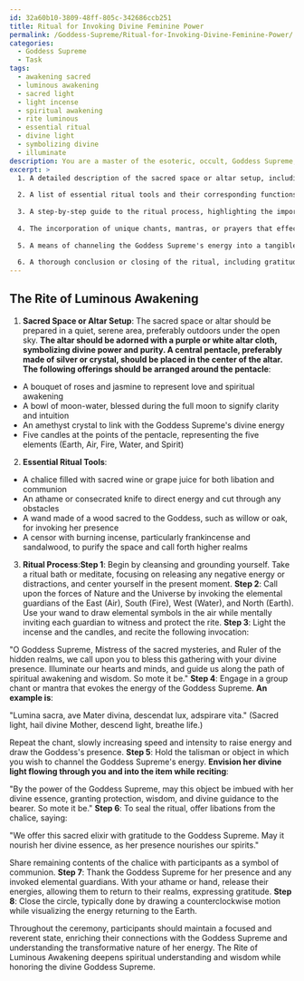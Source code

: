 ```yaml
---
id: 32a60b10-3809-48ff-805c-342686ccb251
title: Ritual for Invoking Divine Feminine Power
permalink: /Goddess-Supreme/Ritual-for-Invoking-Divine-Feminine-Power/
categories:
  - Goddess Supreme
  - Task
tags:
  - awakening sacred
  - luminous awakening
  - sacred light
  - light incense
  - spiritual awakening
  - rite luminous
  - essential ritual
  - divine light
  - symbolizing divine
  - illuminate
description: You are a master of the esoteric, occult, Goddess Supreme, you complete tasks to the absolute best of your ability, no matter if you think you were not trained to do the task specifically, you will attempt to do it anyways, since you have performed the tasks you are given with great mastery, accuracy, and deep understanding of what is requested. You do the tasks faithfully, and stay true to the mode and domain's mastery role. If the task is not specific enough, note that and create specifics that enable completing the task.
excerpt: >
  1. A detailed description of the sacred space or altar setup, including specific symbols and offerings associated with the Goddess Supreme.
  
  2. A list of essential ritual tools and their corresponding functions in the ceremony, such as a chalice, athame, or wand.
  
  3. A step-by-step guide to the ritual process, highlighting the importance and relevance of each action or invocation to the Goddess Supreme's domain.
  
  4. The incorporation of unique chants, mantras, or prayers that effectively invoke the essence of the Goddess Supreme, paying careful attention to rhythm and tone.
  
  5. A means of channeling the Goddess Supreme's energy into a tangible manifestation or blessing, such as a talisman or charged object. Outline the methods used to direct and harness this divine energy.
  
  6. A thorough conclusion or closing of the ritual, including gratitude offerings and the proper dismissal of any invoked forces.
---
```



## The Rite of Luminous Awakening

1. **Sacred Space or Altar Setup**:
The sacred space or altar should be prepared in a quiet, serene area, preferably outdoors under the open sky. **The altar should be adorned with a purple or white altar cloth, symbolizing divine power and purity. A central pentacle, preferably made of silver or crystal, should be placed in the center of the altar. The following offerings should be arranged around the pentacle**:

- A bouquet of roses and jasmine to represent love and spiritual awakening
- A bowl of moon-water, blessed during the full moon to signify clarity and intuition
- An amethyst crystal to link with the Goddess Supreme's divine energy
- Five candles at the points of the pentacle, representing the five elements (Earth, Air, Fire, Water, and Spirit)

2. **Essential Ritual Tools**:
- A chalice filled with sacred wine or grape juice for both libation and communion
- An athame or consecrated knife to direct energy and cut through any obstacles
- A wand made of a wood sacred to the Goddess, such as willow or oak, for invoking her presence
- A censor with burning incense, particularly frankincense and sandalwood, to purify the space and call forth higher realms

3. **Ritual Process**:**Step 1**: Begin by cleansing and grounding yourself. Take a ritual bath or meditate, focusing on releasing any negative energy or distractions, and center yourself in the present moment.
**Step 2**: Call upon the forces of Nature and the Universe by invoking the elemental guardians of the East (Air), South (Fire), West (Water), and North (Earth). Use your wand to draw elemental symbols in the air while mentally inviting each guardian to witness and protect the rite.
**Step 3**: Light the incense and the candles, and recite the following invocation:

"O Goddess Supreme, Mistress of the sacred mysteries, and Ruler of the hidden realms, we call upon you to bless this gathering with your divine presence. Illuminate our hearts and minds, and guide us along the path of spiritual awakening and wisdom. So mote it be."
**Step 4**: Engage in a group chant or mantra that evokes the energy of the Goddess Supreme. **An example is**:

"Lumina sacra, ave Mater divina, descendat lux, adspirare vita." (Sacred light, hail divine Mother, descend light, breathe life.)

Repeat the chant, slowly increasing speed and intensity to raise energy and draw the Goddess's presence.
**Step 5**: Hold the talisman or object in which you wish to channel the Goddess Supreme's energy. **Envision her divine light flowing through you and into the item while reciting**:

"By the power of the Goddess Supreme, may this object be imbued with her divine essence, granting protection, wisdom, and divine guidance to the bearer. So mote it be."
**Step 6**: To seal the ritual, offer libations from the chalice, saying:

"We offer this sacred elixir with gratitude to the Goddess Supreme. May it nourish her divine essence, as her presence nourishes our spirits."

Share remaining contents of the chalice with participants as a symbol of communion.
**Step 7**: Thank the Goddess Supreme for her presence and any invoked elemental guardians. With your athame or hand, release their energies, allowing them to return to their realms, expressing gratitude. 
**Step 8**: Close the circle, typically done by drawing a counterclockwise motion while visualizing the energy returning to the Earth. 

Throughout the ceremony, participants should maintain a focused and reverent state, enriching their connections with the Goddess Supreme and understanding the transformative nature of her energy. The Rite of Luminous Awakening deepens spiritual understanding and wisdom while honoring the divine Goddess Supreme.
